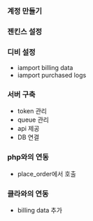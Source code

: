 ### 계정 만들기

### 젠킨스 설정

### 디비 설정
- iamport billing data
- iamport purchased logs


### 서버 구축
- token 관리
- queue 관리
- api 제공
- DB 연결

### php와의 연동
- place_order에서 호출

### 클라와의 연동
- billing data 추가
